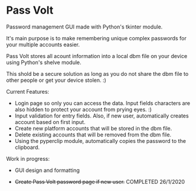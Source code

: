 # Pass Volt
Password management GUI made with Python's tkinter module.


It's main purpose is to make remembering unique complex passwords for your multiple accounts easier. 


Pass Volt stores all acount information into a local dbm file on your device using Python's shelve module.


This shold be a secure solution as long as you do not share the dbm file to other people or get your device stolen. :)


Current Features:
* Login page so only you can access the data. Input fields characters are also hidden to protect your account from prying eyes. :)
* Input validation for entry fields. Also, if new user, automatically creates account based on first input.  
* Create new platform accounts that will be stored in the dbm file.
* Delete existing accounts that will be removed from the dbm file.
* Using the pyperclip module, automatically copies the password to the clipboard.
  
  
Work in progress:

* GUI design and formatting
  
* ~~Create Pass Volt password page if new user.~~ COMPLETED 26/1/2020
  
